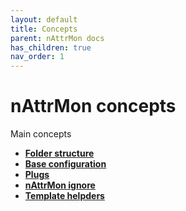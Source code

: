 ```yaml
---
layout: default
title: Concepts
parent: nAttrMon docs
has_children: true
nav_order: 1
---
```


# nAttrMon concepts

Main concepts

* __[Folder structure](nAttrMon-folder-structure.md)__
* __[Base configuration](nAttrMon-base-configuration.md)__
* __[Plugs](nAttrMon-Plugs.md)__
* __[nAttrMon ignore](nAttrMon-nattrmonignore.md)__
* __[Template helpders](nAttrMon-template-helpers.md)__